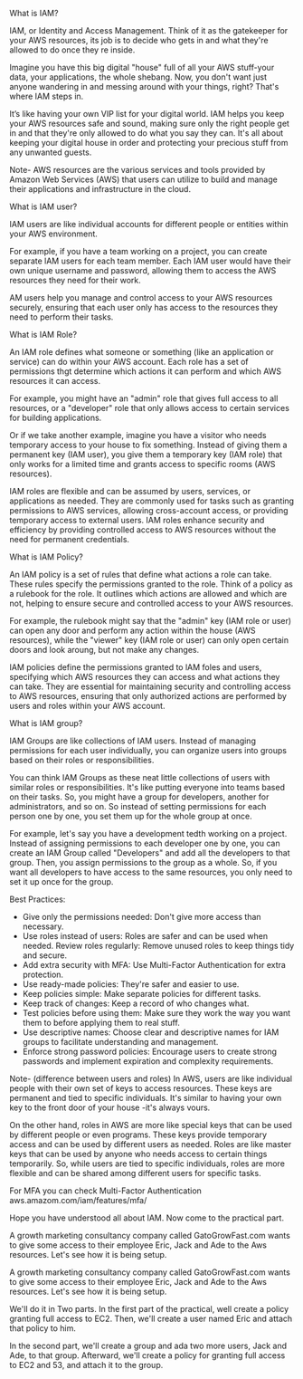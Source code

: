 What is IAM?

IAM, or Identity and Access Management. Think of it as the gatekeeper for your AWS resources, its job is to decide who gets in and what they're allowed to do once they re inside.

Imagine you have this big digital "house" full of all your AWS stuff-your data, your applications, the whole shebang. Now, you don't want just anyone wandering in and messing around with your things, right? That's where IAM steps in.

It’s like having your own VIP list for your digital world. IAM helps you keep your AWS resources safe and sound, making sure only the right people get in and that they're only allowed to do what you say they can. It's all about keeping your digital house in order and protecting your precious stuff from any unwanted guests.

Note- AWS resources are the various services and tools provided by Amazon Web Services (AWS) that users can utilize to build and manage their applications and infrastructure in the cloud.

What is IAM user?

IAM users are like individual accounts for different people or entities within your AWS environment.

For example, if you have a team working on a project, you can create separate lAM users for each team member. Each IAM user would have their own unique username and password, allowing them to access the AWS resources they need for their work.

AM users help you manage and control access to your AWS resources securely, ensuring that each user only has access to the resources they need to perform their tasks.

What is IAM Role?

An IAM role defines what someone or something (like an application or service) can do within your AWS account. Each role has a set of permissions thgt determine which actions it can perform and which AWS resources it can access.

For example, you might have an "admin" role that gives full access to all resources, or a "developer" role that only allows access to certain services for building applications.

Or if we take another example, imagine you have a visitor who needs temporary access to your house to fix something. Instead of giving them a permanent key (IAM user), you give them a temporary key (IAM role) that only works for a limited time and grants access to specific rooms (AWS resources).

IAM roles are flexible and can be assumed by users, services, or applications as needed. They are commonly used for tasks such as granting permissions to AWS services, allowing cross-account access, or providing temporary access to external users. IAM roles enhance security and efficiency by providing controlled access to AWS resources without the need for permanent credentials.

What is IAM Policy?

An IAM policy is a set of rules that define what actions a role can take. These rules specify the permissions granted to the role. Think of a policy as a rulebook for the role. It outlines which actions are allowed and which are not, helping to ensure secure and controlled access to your AWS resources.

For example, the rulebook might say that the "admin" key (IAM role or user) can open any door and perform any action within the house (AWS resources), while the
"viewer" key (IAM role or user) can only open certain doors and look aroung, but not make any changes.

IAM policies define the permissions granted to lAM foles and users, specifying which AWS resources they can access and what actions they can take. They are essential for maintaining security and controlling access to AWS resources, ensuring that only authorized actions are performed by users and roles within your AWS account.

What is IAM group?

IAM Groups are like collections of IAM users. Instead of managing permissions for each user individually, you can organize users into groups based on their roles or responsibilities.

You can think IAM Groups as these neat little collections of users with similar roles or responsibilities. It's like putting everyone into teams based on their tasks. So, you might have a group for developers, another for administrators, and so on. So instead of setting permissions for each person one by one, you set them up for the whole group at once.

For example, let's say you have a development tedth working on a project. Instead of assigning permissions to each developer one by one, you can create an lAM Group called "Developers" and add all the developers to that group. Then, you assign permissions to the group as a whole. So, if you want all developers to have access to the same resources, you only need to set it up once for the group.

Best Practices:

- Give only the permissions needed: Don't give more access than necessary.
- Use roles instead of users: Roles are safer and can be used when needed.
Review roles regularly: Remove unused roles to keep things tidy and secure.
- Add extra security with MFA: Use Multi-Factor Authentication for extra
protection.
- Use ready-made policies: They're safer and easier to use.
- Keep policies simple: Make separate policies for different tasks.
- Keep track of changes: Keep a record of who changes what.
- Test policies before using them: Make sure they work the way you want them to before applying them to real stuff.
- Use descriptive names: Choose clear and descriptive names for IAM groups to facilitate understanding and management.
- Enforce strong password policies: Encourage users to create strong passwords and implement expiration and complexity requirements. 

Note- (difference between users and roles) In AWS, users are like individual people with their own set of keys to access resources. These keys are permanent and tied to specific individuals. It's similar to having your own key to the front door of your house -it's always vours.

On the other hand, roles in AWS are more like special keys that can be used by different people or even programs. These keys provide temporary access and can be used by different users as needed. Roles are like master keys that can be used by anyone who needs access to certain things temporarily. So, while users are tied to specific individuals, roles are more flexible and can be shared among different users for specific tasks.

For MFA you can check Multi-Factor Authentication aws.amazom.com/iam/features/mfa/

Hope you have understood all about IAM. Now come to the practical part.

A growth marketing consultancy company called GatoGrowFast.com wants to give some access to their employee Eric, Jack and Ade to the Aws resources. Let's see how it is being setup.

A growth marketing consultancy company called GatoGrowFast.com wants to give some access to their employee Eric, Jack and Ade to the Aws resources. Let's see how it is being setup.

We'll do it in Two parts. In the first part of the practical, well create a policy granting full access to EC2. Then, we'll create a user named Eric and attach that policy to him.

In the second part, we'll create a group and ada two more users, Jack and Ade, to that group. Afterward, we'll create a policy for granting full access to EC2 and 53, and attach it to the group.
